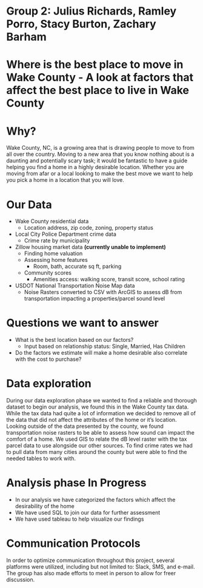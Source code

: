 # Group 2: Julius Richards, Ramley Porro, Stacy Burton, Zachary Barham
# Where is the best place to move in Wake County - A look at factors that affect the best place to live in Wake County

# Why?
Wake County, NC, is a growing area that is drawing people to move to from all over the country. Moving to a new area that you know nothing about is a daunting and potentially scary task; it would be fantastic to have a guide helping you find a home in a highly desirable location. Whether you are moving from afar or a local looking to make the best move we want to help you pick a home in a location that you will love.

# Our Data
* Wake County residential data
  * Location address, zip code, zoning, property status
* Local City Police Department crime data
  * Crime rate by municipality
* Zillow housing market data <b>(currently unable to implement)</b>
  * Finding home valuation
  * Assessing home features
    * Room, bath, accurate sq ft, parking
  * Community scores
    * Amenities access: walking score, transit score, school rating 
* USDOT National Transportation Noise Map data
  * Noise Rasters converted to CSV with ArcGIS to assess dB from transportation impacting a properties/parcel sound level

# Questions we want to answer
* What is the best location based on our factors?
    * Input based on relationship status: Single, Married, Has Children
* Do the factors we estimate will make a home desirable also correlate with the cost to purchase?

# Data exploration
During our data exploration phase we wanted to find a reliable and thorough dataset to begin our analysis, we found this in the Wake County tax data. While the tax data had quite a lot of information we decided to remove all of the data that did not affect the attributes of the home or it’s location. Looking outside of the data presented by the county, we found transportation noise rasters to be able to assess how sound can impact the comfort of a home. We used GIS to relate the dB level raster with the tax parcel data to use alongside our other sources. To find crime rates we had to pull data from many cities around the county but were able to find the needed tables to work with.

# Analysis phase **In Progress**
* In our analysis we have categorized the factors which affect the desirability of the home
* We have used SQL to join our data for further assessment
* We have used tableau to help visualize our findings

# Communication Protocols
In order to optimize communication throughout this project, several platforms were utilized, including but not limited to: Slack, SMS, and e-mail. The group has also made efforts to meet in person to allow for freer discussion.

